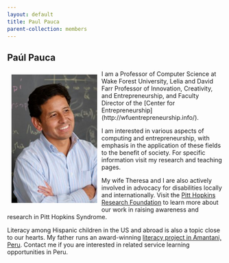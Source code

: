 ```yaml
---
layout: default
title: Paul Pauca
parent-collection: members
---
```


## Paúl Pauca
<img src="/media/members/hd/pauca_page.png" alt="1" width = 200px height = 300px style="object-fit: cover; float: left; margin: 10px">
I am a Professor of Computer Science at Wake Forest University, Lelia and David Farr Professor of Innovation, Creativity, and Entrepreneurship, and Faculty Director of the [Center for Entrepreneurship](http://wfuentrepreneurship.info/).


I am interested in various aspects of computing and entrepreneurship, with emphasis in the application of these fields to the benefit of society. For specific information visit my research and teaching pages.


My wife Theresa and I are also actively involved in advocacy for disabilities locally and internationally. Visit the [Pitt Hopkins Research Foundation](http://pitthopkins.org/) to learn more about our work in raising awareness and research in Pitt Hopkins Syndrome.


Literacy among Hispanic children in the US and abroad is also a topic close to our hearts. My father runs an award-winning [literacy project in Amantani, Peru](http://literacylaketiticaca.blogspot.com/). Contact me if you are interested in related service learning opportunities in Peru.